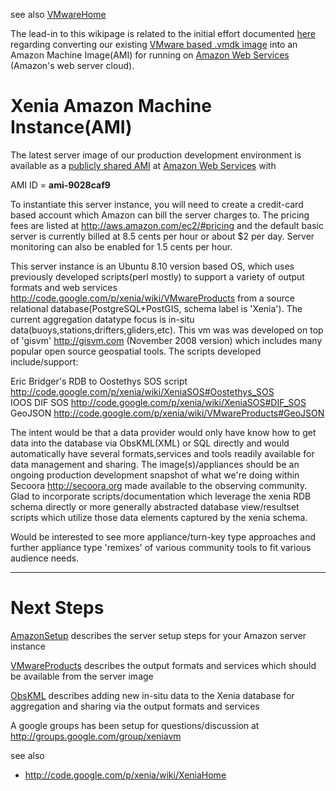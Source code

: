see also [VMwareHome](VMwareHome.md)

The lead-in to this wikipage is related to the initial effort documented [here](http://code.google.com/p/xenia/wiki/VMwareInstall#Amazon_Web_Services) regarding converting our existing [VMware based .vmdk image](http://code.google.com/p/xenia/wiki/VMwareDownload) into an Amazon Machine Image(AMI) for running on [Amazon Web Services](http://aws.amazon.com) (Amazon's web server cloud).



# Xenia Amazon Machine Instance(AMI) #

The latest server image of our production development environment is available as a [publicly shared AMI](https://developer.amazonwebservices.com/connect/entry.jspa?externalID=3107) at [Amazon Web Services](http://aws.amazon.com) with <br />

AMI ID = **ami-9028caf9**

To instantiate this server instance, you will need to create a credit-card based account which Amazon can bill the server charges to.  The pricing fees are listed at http://aws.amazon.com/ec2/#pricing and the default basic server is currently billed at 8.5 cents per hour or about $2 per day.  Server monitoring can also be enabled for 1.5 cents per hour.

This server instance is an Ubuntu 8.10 version based OS, which uses previously developed scripts(perl mostly) to support a variety of output formats and web services http://code.google.com/p/xenia/wiki/VMwareProducts from a source relational database(PostgreSQL+PostGIS, schema label is 'Xenia').  The current aggregation datatype focus is in-situ data(buoys,stations,drifters,gliders,etc).  This vm was was developed on top of 'gisvm' http://gisvm.com (November 2008 version) which includes many popular open source geospatial tools.  The scripts developed include/support:

Eric Bridger's RDB to Oostethys SOS script http://code.google.com/p/xenia/wiki/XeniaSOS#Oostethys_SOS <br />
IOOS DIF SOS http://code.google.com/p/xenia/wiki/XeniaSOS#DIF_SOS <br />
GeoJSON http://code.google.com/p/xenia/wiki/VMwareProducts#GeoJSON

The intent would be that a data provider would only have know how to get data into the database via ObsKML(XML) or SQL directly and would automatically have several formats,services and tools readily available for data management and sharing.  The image(s)/appliances should be an ongoing production development snapshot of what we're doing within Secoora http://secoora.org made available to the observing community.  Glad to incorporate scripts/documentation which leverage the xenia RDB schema directly or more generally abstracted database view/resultset scripts which utilize those data elements captured by the xenia schema.

Would be interested to see more appliance/turn-key type approaches and further appliance type 'remixes' of various community tools to fit various audience needs.


---

# Next Steps #

[AmazonSetup](AmazonSetup.md) describes the server setup steps for your Amazon server instance

[VMwareProducts](VMwareProducts.md) describes the output formats and services which should be available from the server image

[ObsKML](http://code.google.com/p/xenia/wiki/VMwareTest#Adding_a_new_ObsKML_feed) describes adding new in-situ data to the Xenia database for aggregation and sharing via the output formats and services

A google groups has been setup for questions/discussion at http://groups.google.com/group/xeniavm

see also
  * http://code.google.com/p/xenia/wiki/XeniaHome